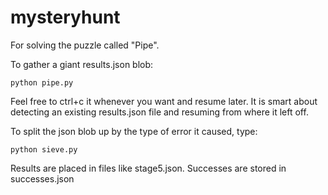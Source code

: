 # mysteryhunt

For solving the puzzle called "Pipe".

To gather a giant results.json blob:

```
python pipe.py
```

Feel free to ctrl+c it whenever you want and resume later. It is smart about
detecting an existing results.json file and resuming from where it left off.

To split the json blob up by the type of error it caused, type:

```
python sieve.py
```

Results are placed in files like stage5.json. Successes are stored in
successes.json

